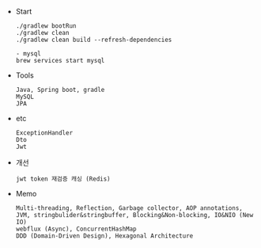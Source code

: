 - Start

  ```
  ./gradlew bootRun
  ./gradlew clean
  ./gradlew clean build --refresh-dependencies

  - mysql
  brew services start mysql
  ```

- Tools

  ```
  Java, Spring boot, gradle
  MySQL
  JPA
  ```

- etc

  ```
  ExceptionHandler
  Dto
  Jwt
  ```

- 개선

  ```
  jwt token 재검증 캐싱 (Redis)
  ```

- Memo
  ```
  Multi-threading, Reflection, Garbage collector, AOP annotations, JVM, stringbulider&stringbuffer, Blocking&Non-blocking, IO&NIO (New IO)
  webflux (Async), ConcurrentHashMap
  DDD (Domain-Driven Design), Hexagonal Architecture
  ```
